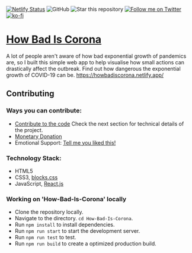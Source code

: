 [![Netlify Status](https://api.netlify.com/api/v1/badges/5f263b01-db3a-4b51-808d-7000c371cf29/deploy-status)](https://app.netlify.com/sites/howbadiscorona/deploys)
![GitHub](https://img.shields.io/github/license/recurshawn/How-Bad-Is-Corona?label=License&style=flat-square)
![Star this repository](https://img.shields.io/github/stars/recurshawn/How-Bad-Is-Corona?style=social)
[![Follow me on Twitter](https://img.shields.io/twitter/follow/incept_shawn?style=social)](https://twitter.com/incept_shawn)
[![ko-fi](https://www.ko-fi.com/img/githubbutton_sm.svg)](https://ko-fi.com/recurshawn)

# [How Bad Is Corona](https://howbadiscorona.netlify.app/)

A lot of people aren't aware of how bad exponential growth of pandemics are, so I built this simple web app to help visualise how small actions can drastically affect the outbreak. Find out how dangerous the exponential growth of COVID-19 can be. https://howbadiscorona.netlify.app/

## Contributing

### Ways you can contribute: ###
- [Contribute to the code](https://github.com/recurshawn/How-Bad-Is-Corona) Check the next section for technical details of the project.
- [Monetary Donation](https://ko-fi.com/recurshawn)
- Emotional Support: [Tell me you liked this!](https://twitter.com/Incept_shawn)

### Technology Stack: ###
- HTML5
- CSS3, [blocks.css](https://github.com/thesephist/blocks.css)
- JavaScript, [React.js](https://reactjs.org/)

### Working on 'How-Bad-Is-Corona' locally ###
- Clone the repository locally. 
- Navigate to the directory. `cd How-Bad-Is-Corona`.
- Run `npm install` to install dependencies.
- Run `npm run start` to start the development server.
- Run `npm run test` to test.
- Run `npm run build` to create a optimized production build.
